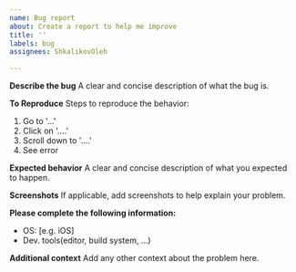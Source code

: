 ```yaml
---
name: Bug report
about: Create a report to help me improve
title: ''
labels: bug
assignees: ShkalikovOleh

---
```


**Describe the bug**
A clear and concise description of what the bug is.

**To Reproduce**
Steps to reproduce the behavior:
1. Go to '...'
2. Click on '....'
3. Scroll down to '....'
4. See error

**Expected behavior**
A clear and concise description of what you expected to happen.

**Screenshots**
If applicable, add screenshots to help explain your problem.

**Please complete the following information:**
 - OS: [e.g. iOS]
 - Dev. tools(editor, build system, ...)

**Additional context**
Add any other context about the problem here.
